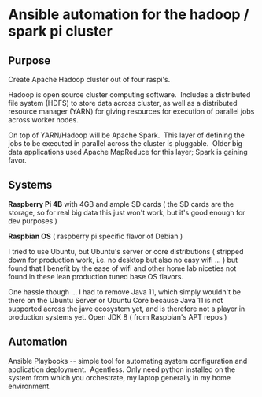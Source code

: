 Ansible automation for the hadoop / spark pi cluster
=====================================================

Purpose
-------

Create Apache Hadoop cluster out of four raspi's.

Hadoop is open source cluster computing software.  Includes a distributed file system (HDFS) to store data across cluster,
as well as a distributed resource manager (YARN) for giving resources for execution of parallel jobs across worker nodes.

On top of YARN/Hadoop will be Apache Spark.  This layer of defining the jobs to be executed in parallel across the cluster
is pluggable.  Older big data applications used Apache MapReduce for this layer; Spark is gaining favor.

Systems
-------

**Raspberry Pi 4B** with 4GB and ample SD cards ( the SD cards are the storage, so for real big data this just won't work, 
but it's good enough for dev purposes )  

**Raspbian OS** ( raspberry pi specific flavor of Debian )  

I tried to use Ubuntu, but Ubuntu's server or core distributions ( stripped down for production work, i.e. no desktop but also no easy wifi ... ) but found that I benefit by the ease of wifi and other home lab niceties not found in these lean production tuned base OS flavors. 

One hassle though ... I had to remove Java 11, which simply wouldn't be there on the Ubuntu Server or Ubuntu Core because Java 11 is not supported across the jave ecosystem yet, and is therefore not a player in production systems yet.
Open JDK 8 ( from Raspbian's APT repos )

Automation
----------

Ansible Playbooks -- simple tool for automating system configuration and application deployment.  Agentless.
Only need python installed on the system from which you orchestrate, my laptop generally in my home environment.     

